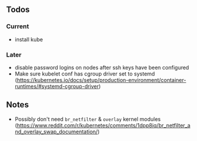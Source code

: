 ## Todos

### Current
- install kube


### Later

- disable password logins on nodes after ssh keys have been configured
- Make sure kubelet conf has cgroup driver set to systemd (https://kubernetes.io/docs/setup/production-environment/container-runtimes/#systemd-cgroup-driver)
    
## Notes

- Possibly don't need `br_netfilter` & `overlay` kernel modules (https://www.reddit.com/r/kubernetes/comments/1dpp8iq/br_netfilter_and_overlay_swap_documentation/)
